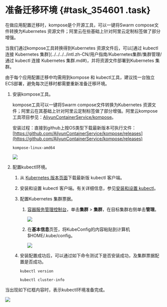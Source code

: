 # 准备迁移环境 {#task_354601 .task}

在做应用配置迁移时，kompose是个开源工具，可以一键将Swarm compose文件转换为Kubernetes 资源文件；阿里云在些基础上针对阿里云定制标签做了部分增强。

当我们通过kompose工具转换得到Kubernetes 资源文件后，可以[通过 kubectl 连接 Kubernetes 集群](../../../../intl.zh-CN/用户指南/Kubernetes集群/集群管理/通过 kubectl 连接 Kubernetes 集群.md#)，并将资源文件部署到Kubernetes 集群。

由于每个应用配置迁移中均需用到kompose 和 kubectl工具，建议找一台独立ECS部署，避免每次迁移时都需要重新准备迁移环境。

1.  安装kompose工具。 

    kompose工具可以一键将Swarm compose文件转换为Kubernetes 资源文件；阿里云在其基础上针对阿里云定制标签做了部分增强。阿里云kompose工具项目参见：[AliyunContainerService/kompose](https://github.com/AliyunContainerService/kompose)。

    安装过程：直接到github上按OS类型下载最新版本可执行文件：[https://github.com/AliyunContainerService/kompose/releases](https://github.com/AliyunContainerService/kompose/releases) 

    ``` {#codeblock_wsp_2m2_dwp}
    kompose-linux-amd64
    ```

    ![](http://static-aliyun-doc.oss-cn-hangzhou.aliyuncs.com/assets/img/288318/155955459747970_zh-CN.png)

2.  配置kubectl环境。 
    1.  从 [Kubernetes 版本页面](https://github.com/kubernetes/kubernetes/blob/master/CHANGELOG.md?spm=5176.2020520152.0.0.110416ddAr1dni&file=CHANGELOG.md)下载最新版 kubectl 客户端。
    2.  安装和设置 kubectl 客户端。有关详细信息，参见[安装和设置 kubectl](https://kubernetes.io/docs/tasks/kubectl/install/?spm=5176.2020520152.0.0.110416ddAr1dni)。
    3.  配置Kubernetes 集群票据。 
        1.  [容器服务管理控制台](https://cs.console.aliyun.com)，单击**集群** \> **集群**，在目标集群右侧单击**管理**。

            ![](http://static-aliyun-doc.oss-cn-hangzhou.aliyuncs.com/assets/img/288318/155955459747971_zh-CN.png)

        2.  在**基本信息**页签，将KubeConfig的内容粘贴到计算机$HOME/.kube/config。

            ![](http://static-aliyun-doc.oss-cn-hangzhou.aliyuncs.com/assets/img/288318/155955459747972_zh-CN.png)

    4.  安装配置成功后，可以通过如下命令测试下是否安装成功，及集群票据配置是否成功。 

        ``` {#codeblock_8da_u57_h5a}
        kubectl version
        
        kubectl cluster-info
        ```


当出现如下红框内容时，表示kubectl环境准备完成。

![](http://static-aliyun-doc.oss-cn-hangzhou.aliyuncs.com/assets/img/288318/155955459847973_zh-CN.png)

